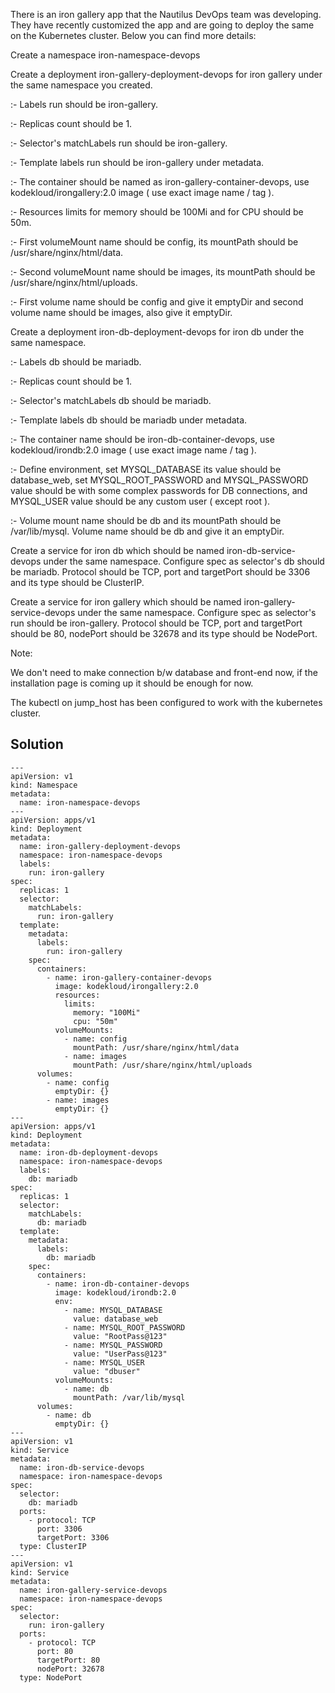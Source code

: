 There is an iron gallery app that the Nautilus DevOps team was developing. They have recently customized the app and are going to deploy the same on the Kubernetes cluster. Below you can find more details:



Create a namespace iron-namespace-devops

Create a deployment iron-gallery-deployment-devops for iron gallery under the same namespace you created.

:- Labels run should be iron-gallery.

:- Replicas count should be 1.

:- Selector's matchLabels run should be iron-gallery.

:- Template labels run should be iron-gallery under metadata.

:- The container should be named as iron-gallery-container-devops, use kodekloud/irongallery:2.0 image ( use exact image name / tag ).

:- Resources limits for memory should be 100Mi and for CPU should be 50m.

:- First volumeMount name should be config, its mountPath should be /usr/share/nginx/html/data.

:- Second volumeMount name should be images, its mountPath should be /usr/share/nginx/html/uploads.

:- First volume name should be config and give it emptyDir and second volume name should be images, also give it emptyDir.

Create a deployment iron-db-deployment-devops for iron db under the same namespace.

:- Labels db should be mariadb.

:- Replicas count should be 1.

:- Selector's matchLabels db should be mariadb.

:- Template labels db should be mariadb under metadata.

:- The container name should be iron-db-container-devops, use kodekloud/irondb:2.0 image ( use exact image name / tag ).

:- Define environment, set MYSQL_DATABASE its value should be database_web, set MYSQL_ROOT_PASSWORD and MYSQL_PASSWORD value should be with some complex passwords for DB connections, and MYSQL_USER value should be any custom user ( except root ).

:- Volume mount name should be db and its mountPath should be /var/lib/mysql. Volume name should be db and give it an emptyDir.

Create a service for iron db which should be named iron-db-service-devops under the same namespace. Configure spec as selector's db should be mariadb. Protocol should be TCP, port and targetPort should be 3306 and its type should be ClusterIP.

Create a service for iron gallery which should be named iron-gallery-service-devops under the same namespace. Configure spec as selector's run should be iron-gallery. Protocol should be TCP, port and targetPort should be 80, nodePort should be 32678 and its type should be NodePort.


Note:


We don't need to make connection b/w database and front-end now, if the installation page is coming up it should be enough for now.

The kubectl on jump_host has been configured to work with the kubernetes cluster.


## Solution

```
---
apiVersion: v1
kind: Namespace
metadata:
  name: iron-namespace-devops
---
apiVersion: apps/v1
kind: Deployment
metadata:
  name: iron-gallery-deployment-devops
  namespace: iron-namespace-devops
  labels:
    run: iron-gallery
spec:
  replicas: 1
  selector:
    matchLabels:
      run: iron-gallery
  template:
    metadata:
      labels:
        run: iron-gallery
    spec:
      containers:
        - name: iron-gallery-container-devops
          image: kodekloud/irongallery:2.0
          resources:
            limits:
              memory: "100Mi"
              cpu: "50m"
          volumeMounts:
            - name: config
              mountPath: /usr/share/nginx/html/data
            - name: images
              mountPath: /usr/share/nginx/html/uploads
      volumes:
        - name: config
          emptyDir: {}
        - name: images
          emptyDir: {}
---
apiVersion: apps/v1
kind: Deployment
metadata:
  name: iron-db-deployment-devops
  namespace: iron-namespace-devops
  labels:
    db: mariadb
spec:
  replicas: 1
  selector:
    matchLabels:
      db: mariadb
  template:
    metadata:
      labels:
        db: mariadb
    spec:
      containers:
        - name: iron-db-container-devops
          image: kodekloud/irondb:2.0
          env:
            - name: MYSQL_DATABASE
              value: database_web
            - name: MYSQL_ROOT_PASSWORD
              value: "RootPass@123"
            - name: MYSQL_PASSWORD
              value: "UserPass@123"
            - name: MYSQL_USER
              value: "dbuser"
          volumeMounts:
            - name: db
              mountPath: /var/lib/mysql
      volumes:
        - name: db
          emptyDir: {}
---
apiVersion: v1
kind: Service
metadata:
  name: iron-db-service-devops
  namespace: iron-namespace-devops
spec:
  selector:
    db: mariadb
  ports:
    - protocol: TCP
      port: 3306
      targetPort: 3306
  type: ClusterIP
---
apiVersion: v1
kind: Service
metadata:
  name: iron-gallery-service-devops
  namespace: iron-namespace-devops
spec:
  selector:
    run: iron-gallery
  ports:
    - protocol: TCP
      port: 80
      targetPort: 80
      nodePort: 32678
  type: NodePort

```
